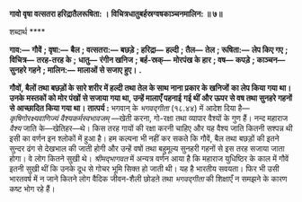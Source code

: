 **गावो वृषा वत्सतरा हरिद्रातैलरूषिता: ।** **विचित्रधातुबर्हस्रग्वषकाञ्चनमालिन: ॥ ७॥** 

शब्दार्थ **** 

**गाव:—** **गौवें** **; वृषा:—** **बैल** **; वत्सतरा:—** **बछड़े** **; हरिद्रा—** **हल्दी** **; तैल—** **तेल** **; रूषिता:—** **लेप किए गए** **; विचित्र—** **तरह-तरह के** **;** **धातु—** **रंगीन खनिज** **; बर्ह-स्रक्—** **मोरपंख के हार** **; वष—** **कपड़े** **; काञ्चन—** **सुनहरे गहने** **; मालिन:—** **मालाओं से सजाए हुए।** **.** 

**गौवों, बैलों तथा बछड़ों के सारे शरीर में हल्दी तथा तेल के साथ नाना प्रकार के खनिजों** **का लेप किया गया था। उनके मस्तकों को मोर पंखों से सजाया गया था, उन्हें मालाएँ पहनाई** **गई थीं और ऊपर से वष तथा सुनहरे गहनों से आच्छादित किया गया था।** **तात्पर्य :** भगवान् के *भगवद्गीता* (१८.४४) में आदेश दिया है— *कृषिगोरक्ष्यवाणिज्यं* *वैश्यकर्मस्वभावजम्* —खेती करना, गो-रक्षा तथा व्यापार वैश्यों के गुण हैं। नन्द महाराज *वैश्य* जाति के—खेतिहर—थे। किस तरह गायों की रक्षा करनी चाहिए और यह वैश्य जाति कितनी सश्पन्न थी इसी का वर्णन इन श्लोकों में हुआ है। हम कल्पना भी नहीं कर सकते कि गौवें, बैल तथा बछड़ों की इतने सुन्दर ढंग से देखभाल की जाती होगी और उन्हें वषों तथा बहुमूल्य सुनहरी गहनों से इस तरह सजाया जाता होगा। वे लोग कितने सुखी थे। *श्रीमद्भागवत* में अन्यत्र वर्णन आया है कि महाराज युधिष्ठिर के काल में गौवें इतनी सुखी थीं कि उनके दूध से गोचर भूमि सिक्त हो जाती थी। यह है भारतीय सवयता। फिर भी उसी भारतवर्ष में न जाने कितने लोग वैदिक जीवन-शैली छोडऩे तथा *भगवद्गीता* की शिक्षाएँ न समझने के कारण कष्ट भोग रहे हैं।  